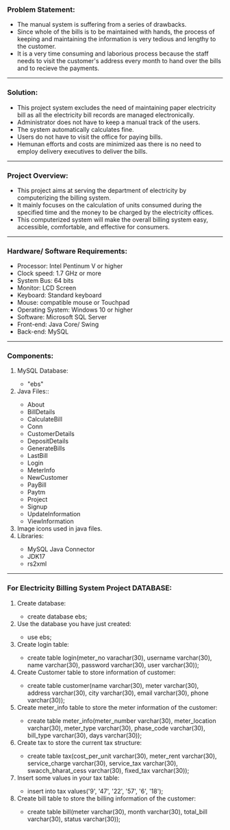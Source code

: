 <h3>Problem Statement:</h3>
<ul>
  <li>The manual system is suffering from a series of drawbacks.</li>
  <li>Since whole of the bills is to be maintained with hands, the process of keeping and maintaining the information is very tedious and lengthy to the customer.</li>
  <li>It is a very time consuming and laborious process because the staff needs to visit the customer's address every month to hand over the bills and to recieve the payments.</li>
</ul>

<hr>

<h3>Solution:</h3>
<ul>
  <li>This project system excludes the need of maintaining paper electricity bill as all the electricity bill records are managed electronically.</li>
  <li>Administrator does not have to keep a manual track of the users.</li>
  <li>The system automatically calculates fine.</li>
  <li>Users do not have to visit the office for paying bills.</li>
  <li>Hemunan efforts and costs are minimized aas there is no need to employ delivery executives to deliver the bills.</li>
</ul>

<hr>

<h3>Project Overview:</h3>
<ul>
  <li>This project aims at serving the department of electricity by computerizing the billing system.</li>
  <li>It mainly focuses on the calculation of units consumed during the specified time and the money to be charged by the electricity offices.</li>
  <li>This computerized system will make the overall billing system easy, accessible, comfortable, and effective for consumers.</li>
</ul>

<hr>

<h3>Hardware/ Software Requirements:</h3>
<ul>
  <li>Processor: Intel Pentinum V or higher</li>
  <li>Clock speed: 1.7 GHz or more</li>
  <li>System Bus: 64 bits</li>
  <li>Monitor: LCD Screen</li>
  <li>Keyboard: Standard keyboard</li>
  <li>Mouse: compatible mouse or Touchpad</li>
  <li>Operating System: Windows 10 or higher</li>
  <li>Software: Microsoft SQL Server</li>
  <li>Front-end: Java Core/ Swing</li>
  <li>Back-end: MySQL</li>
</ul>

<hr>

<h3>Components:</h3>
<ol>
  <li>MySQL Database:</li>
  <ul>
    <li>"ebs"</li>
  </ul>
  <li>Java Files::</li>
  <ul>
    <li>About</li>
    <li>BillDetails</li>
    <li>CalculateBill</li>
    <li>Conn</li>
    <li>CustomerDetails</li>
    <li>DepositDetails</li>
    <li>GenerateBills</li>
    <li>LastBill</li>
    <li>Login</li>
    <li>MeterInfo</li>
    <li>NewCustomer</li>
    <li>PayBill</li>
    <li>Paytm</li>
    <li>Project</li>
    <li>Signup</li>
    <li>UpdateInformation</li>
    <li>ViewInformation</li>
  </ul>
  <li>Image icons used in java files.</li>
  <li>Libraries:</li>
  <ul>
    <li>MySQL Java Connector</li>
    <li>JDK17</li>
    <li>rs2xml</li>
  </ul>
</ol>

<hr>

<h3>For Electricity Billing System Project DATABASE:</h3>
<ol>
  <li>Create database:</li>
  <ul>
    <li>create database ebs;</li>
  </ul>
  <li>Use the database you have just created:</li>
  <ul>
    <li>use ebs;</li>
  </ul>
  <li>Create login table:</li>
  <ul>
    <li>create table login(meter_no varachar(30), username varchar(30), name varchar(30), password varchar(30), user varchar(30));</li>
  </ul>
  <li>Create Customer table to store information of customer:</li>
  <ul>
    <li>create table customer(name varchar(30), meter varchar(30), address varchar(30), city varchar(30), email varchar(30), phone varchar(30));</li>
  </ul>
  <li>Create meter_info table to store the meter information of the customer:</li>
  <ul>
    <li>create table meter_info(meter_number varchar(30), meter_location varchar(30), meter_type varchar(30), phase_code varchar(30), bill_type varchar(30), days varchar(30));</li>
  </ul>
  <li>Create tax to store the current tax structure:</li>
  <ul>
    <li>create table tax(cost_per_unit varchar(30), meter_rent varchar(30), service_charge varchar(30), service_tax varchar(30), swacch_bharat_cess varchar(30), fixed_tax varchar(30));</li>
  </ul>
  <li>Insert some values in your tax table:</li>
  <ul>
    <li>insert into tax values('9', '47', '22', '57', '6', '18');</li>
  </ul>
  <li>Create bill table to store the billing information of the customer:</li>
  <ul>
    <li>create table bill(meter varchar(30), month varchar(30), total_bill varchar(30), status varchar(30));</li>
  </ul>
</ol>
